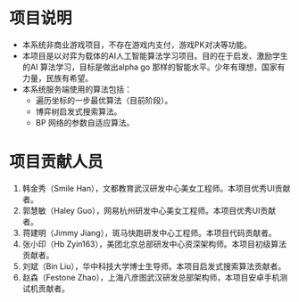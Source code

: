 # 项目说明

- 本系统非商业游戏项目，不存在游戏内支付，游戏PK对决等功能。
- 本项目是以对弈为载体的AI人工智能算法学习项目。目的在于启发、激励学生的AI 算法学习，目标是做出alpha go 那样的智能水平。少年有理想，国家有力量，民族有希望。
- 本系统服务端使用的算法包括：
	- 遍历坐标的一步最优算法（目前阶段）。
	- 博弈树启发式搜索算法。
	- BP 网络的参数自适应算法。

# 项目贡献人员
 1. 韩金秀（Smile Han），文都教育武汉研发中心美女工程师。本项目优秀UI贡献者。
 2. 郭慧敏（Haley Guo），网易杭州研发中心美女工程师。本项目优秀UI贡献者。
 3. 蒋建明（Jimmy Jiang），斑马快跑研发中心工程师。本项目代码贡献者。
 4. 张小印（Hb Zyin163），美团北京总部研发中心资深架构师。本项目初级算法贡献者。
 5. 刘斌（Bin Liu），华中科技大学博士生导师。本项目启发式搜索算法贡献者。
 6. 赵森（Festone Zhao），上海八彦图武汉研发总部架构师，本项目安卓手机测试机贡献者。